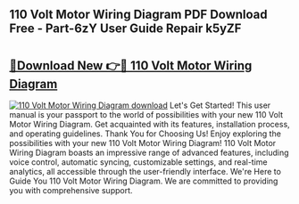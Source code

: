 ## 110 Volt Motor Wiring Diagram PDF Download Free - Part-6zY User Guide Repair k5yZF

# <h2><a href="http://dflexz.blite.top/?on=110+Volt+Motor+Wiring+Diagram">🔗Download New 👉🔴 110 Volt Motor Wiring Diagram</a></h2>

[![110 Volt Motor Wiring Diagram download](https://i.imgur.com/lujVjoI.png)](http://dflexz.blite.top/?on=110+Volt+Motor+Wiring+Diagram)
Let's Get Started! This user manual is your passport to the world of possibilities with your new 110 Volt Motor Wiring Diagram. Get acquainted with its features, installation process, and operating guidelines. Thank You for Choosing Us! Enjoy exploring the possibilities with your new 110 Volt Motor Wiring Diagram! 110 Volt Motor Wiring Diagram boasts an impressive range of advanced features, including voice control, automatic syncing, customizable settings, and real-time analytics, all accessible through the user-friendly interface. We're Here to Guide You 110 Volt Motor Wiring Diagram. We are committed to providing you with comprehensive support.
